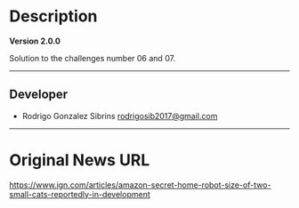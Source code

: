# Description

**Version 2.0.0**

Solution to the challenges number 06 and 07.

---

## Developer

- Rodrigo Gonzalez Sibrins  <rodrigosib2017@gmail.com>

---

# Original News URL
https://www.ign.com/articles/amazon-secret-home-robot-size-of-two-small-cats-reportedly-in-development
